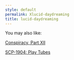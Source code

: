 ```yaml
---
style: default
permalink: Xlucid-daydreaming
title: lucid-daydreaming
---
```

You may also like:

[Conspiracy, Part XII](http://scp-wiki.net/conspiracy-part-xii)

[SCP-1904: Play Tubes](http://scp-wiki.net/scp-1904)
